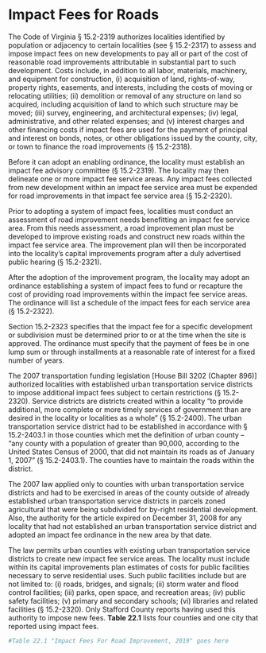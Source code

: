 # Impact Fees for Roads

The  Code  of  Virginia  §  15.2-2319  authorizes  localities  identified  by  population  or  adjacency  to  certain  localities  (see § 15.2-2317) to assess and impose impact fees on new developments to pay all or part of the cost of reasonable road improvements attributable in substantial part to such development.  Costs  include,  in  addition  to  all  labor,  materials,  machinery, and equipment for construction, (i) acquisition of land, rights-of-way, property rights, easements, and interests, including the costs of moving or relocating utilities; (ii) demolition or removal of any structure on land so acquired, including acquisition of land to which such structure may be moved; (iii) survey, engineering, and architectural expenses; (iv) legal, administrative, and other related expenses; and (v) interest charges and other financing costs if impact fees are used for the payment of principal and interest on bonds, notes, or other obligations issued by the county, city, or town to finance the road improvements (§ 15.2-2318).

Before it can adopt an enabling ordinance, the locality must establish an impact fee advisory committee (§ 15.2-2319).  The  locality  may  then  delineate  one  or  more  impact fee service areas. Any impact fees collected from new development within an impact fee service area must be expended for road improvements in that impact fee service area (§ 15.2-2320).

Prior to adopting a system of impact fees, localities must conduct an assessment of road improvement needs benefitting an impact fee service area. From this needs assessment, a  road  improvement  plan  must  be  developed  to  improve  existing roads and construct new roads within the impact fee service area. The improvement plan will then be incorporated into the locality’s capital improvements program after a duly advertised public hearing (§ 15.2-2321).

After  the  adoption  of  the  improvement  program,  the  locality  may  adopt  an  ordinance  establishing  a  system  of  impact fees to fund or recapture the cost of providing road improvements  within  the  impact  fee  service  areas.  The  ordinance  will  list  a  schedule  of  the  impact  fees  for  each  service area (§ 15.2-2322).

Section  15.2-2323  specifies  that  the  impact  fee  for  a  specific  development  or  subdivision  must be  determined  prior to or at the time when the site is approved. The ordinance must specify that the payment of fees be in one lump sum or through installments at a reasonable rate of interest for a fixed number of years. 

The 2007 transportation funding legislation [House Bill 3202 (Chapter 896)] authorized localities with established urban transportation service districts to impose additional impact  fees  subject  to  certain  restrictions  (§  15.2-2320).  Service  districts  are  districts  created  within  a  locality  “to  provide additional, more complete or more timely services of government than are desired in the locality or localities as a whole” (§ 15.2-2400). The urban transportation service district had to be established in accordance with § 15.2-2403.1 in those counties which met the definition of urban county –  “any  county  with  a  population  of  greater  than  90,000,  according to the United States Census of 2000, that did not maintain its roads as of January 1, 2007” (§ 15.2-2403.1). The counties have to maintain the roads within the district.

The 2007 law applied only to counties with urban transportation service districts and had to be exercised in areas of the county outside of already established urban transportation service districts in parcels zoned agricultural that were being subdivided  for  by-right  residential  development.  Also,  the  authority for the article expired on December 31, 2008 for any locality that had not established an urban transportation service district and adopted an impact fee ordinance in the new area by that date.

The  law  permits  urban  counties  with  existing  urban  transportation  service  districts  to  create  new  impact  fee  service  areas.  The  locality  must  include  within  its  capital  improvements  plan  estimates  of  costs  for  public  facilities  necessary  to  serve  residential  uses.  Such  public  facilities  include but are not limited to: (i) roads, bridges, and signals; (ii) storm water and flood control facilities; (iii) parks, open space,  and  recreation  areas;  (iv)  public  safety  facilities;  (v) primary and secondary schools; (vi) libraries and related facilities (§ 15.2-2320). Only Stafford County reports having used this authority to impose new fees. **Table 22.1** lists four counties and one city that reported using impact fees. 


```r
#Table 22.1 "Impact Fees For Road Improvement, 2019" goes here
```

